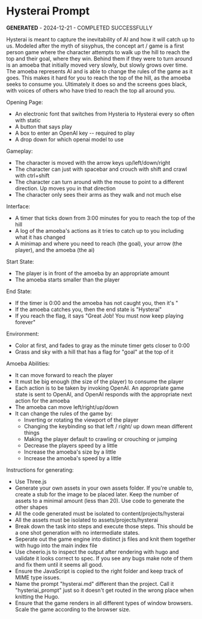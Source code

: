 # Hysterai Prompt

**GENERATED** - 2024-12-21 - COMPLETED SUCCESSFULLY

Hysterai is meant to capture the inevitability of AI and how it will catch up to us. Modeled after the myth of sisyphus, the concept art / game is a first person game where the character attempts to walk up the hill to reach the top and their goal, where they win. Behind them if they were to turn around is an amoeba that initially moved very slowly, but slowly grows over time. The amoeba represents AI and is able to change the rules of the game as it goes. This makes it hard for you to reach the top of the hill, as the amoeba seeks to consume you. Ultimately it does so and the screens goes black, with voices of others who have tried to reach the top all around you. 

Opening Page:
- An electronic font that switches from Hysteria to Hysterai every so often with static
- A button that says play
- A box to enter an OpenAI key -- required to play
- A drop down for which openai model to use

Gameplay:
- The character is moved with the arrow keys up/left/down/right
- The character can just with spacebar and crouch with shift and crawl with ctrl+shift
- The character can turn around with the mouse to point to a different direction. Up moves you in that direction
- The character only sees their arms as they walk and not much else

Interface:
- A timer that ticks down from 3:00 minutes for you to reach the top of the hill
- A log of the amoeba's actions as it tries to catch up to you including what it has changed
- A minimap and where you need to reach (the goal), your arrow (the player), and the amoeba (the ai)

Start State:
- The player is in front of the amoeba by an appropriate amount
- The amoeba starts smaller than the player

End State:
- If the timer is 0:00 and the amoeba has not caught you, then it's "
- If the amoeba catches you, then the end state is "Hysterai"
- If you reach the flag, it says "Great Job! You must now keep playing forever"

Environment:
- Color at first, and fades to gray as the minute timer gets closer to 0:00
- Grass and sky with a hill that has a flag for "goal" at the top of it

Amoeba Abilities:
- It can move forward to reach the player
- It must be big enough (the size of the player) to consume the player
- Each action is to be taken by invoking OpenAI. An appropriate game state is sent to OpenAI, and OpenAI responds with the appropriate next action for the amoeba
- The amoeba can move left/right/up/down
- It can change the rules of the game by:
    - Inverting or rotating the viewport of the player
    - Changing the keybinding so that left / right/ up down mean different things
    - Making the player default to crawling or crouching or jumping
    - Decrease the players speed by a little
    - Increase the amoeba's size by a little
    - Increase the amoeba's speed by a little


Instructions for generating:
- Use Three.js
- Generate your own assets in your own assets folder. If you're unable to, create a stub for the image to be placed later. Keep the number of assets to a minimal amount (less than 20). Use code to generate the other shapes
- All the code generated must be isolated to content/projects/hysterai
- All the assets must be isolated to assets/projects/hysterai
- Break down the task into steps and execute those steps. This should be a one shot generation with no intermediate states.
- Seperate out the game engine into distinct js files and knit them together with hugo into the main index file
- Use cheerio.js to inspect the output after rendering with hugo and validate it looks correct to spec. If you see any bugs make note of them and fix them until it seems all good.
- Ensure the JavaScript is copied to the right folder and keep track of MIME type issues.
- Name the prompt "hysterai.md" different than the project. Call it "hysteriai_prompt" just so it doesn't get routed in the wrong place when knitting the Hugo.
- Ensure that the game renders in all different types of window browsers. Scale the game according to the browser size.